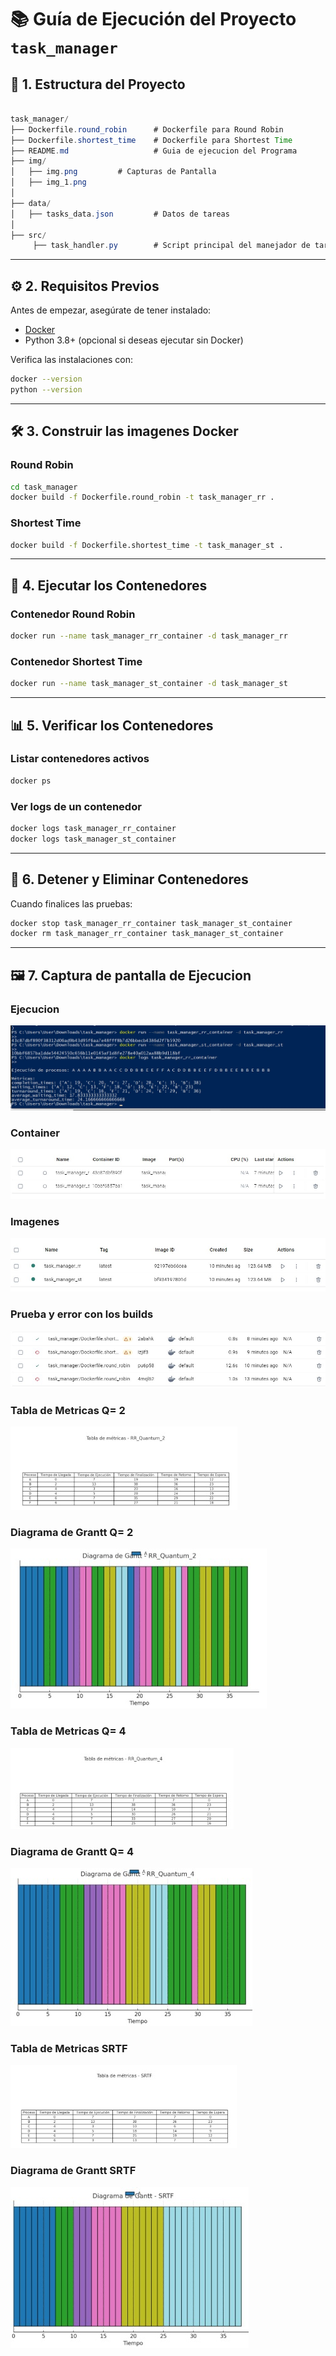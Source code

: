 # 📚 **Guía de Ejecución del Proyecto `task_manager`**

## 📂 **1. Estructura del Proyecto**
```java

task_manager/
├── Dockerfile.round_robin      # Dockerfile para Round Robin
├── Dockerfile.shortest_time    # Dockerfile para Shortest Time
├── README.md                   # Guia de ejecucion del Programa
├── img/
│   ├── img.png         # Capturas de Pantalla
│   ├── img_1.png      
│  
├── data/
│   ├── tasks_data.json         # Datos de tareas
│
├── src/
     ├── task_handler.py        # Script principal del manejador de tareas
```
---

## ⚙️ **2. Requisitos Previos**

Antes de empezar, asegúrate de tener instalado:

- [Docker](https://www.docker.com/)
- Python 3.8+ (opcional si deseas ejecutar sin Docker)

Verifica las instalaciones con:

```bash
docker --version
python --version
```
---
## 🛠️ **3. Construir las imagenes Docker**
### Round Robin
```bash
cd task_manager
docker build -f Dockerfile.round_robin -t task_manager_rr .
```
### Shortest Time
```bash
docker build -f Dockerfile.shortest_time -t task_manager_st .
```

---

## 🚀 **4. Ejecutar los Contenedores**

### Contenedor Round Robin
```bash
docker run --name task_manager_rr_container -d task_manager_rr
```
### Contenedor Shortest Time
```bash
docker run --name task_manager_st_container -d task_manager_st
```

---

## 📊 **5. Verificar los Contenedores**
### Listar contenedores activos
```bash
docker ps
```
### Ver logs de un contenedor
```bash
docker logs task_manager_rr_container
docker logs task_manager_st_container
```

---
## 🛑 **6. Detener y Eliminar Contenedores**

Cuando finalices las pruebas:
```bash
docker stop task_manager_rr_container task_manager_st_container
docker rm task_manager_rr_container task_manager_st_container
```
---
## 🖼️ **7. Captura de pantalla de Ejecucion**
### Ejecucion
![Ejecucion](img/img.png)

### Container
![Container](img/img_1.png)

### Imagenes
![Imagenes](img/img_2.png)

### Prueba y error con los builds
![Builds](img/img_3.png)

### Tabla de Metricas Q= 2
![Metricas Q= 2](img/img_4.png)

### Diagrama de Grantt Q= 2
![Grantt](img/img_7.png)

### Tabla de Metricas Q= 4
![Metricas Q= 4](img/img_5.png)

### Diagrama de Grantt Q= 4
![Diagrama de flujo](img/img_8.png)

### Tabla de Metricas SRTF
![Metricas SRTF](img/img_6.png)

### Diagrama de Grantt SRTF
![Diagrama de flujo](img/img_9.png)
